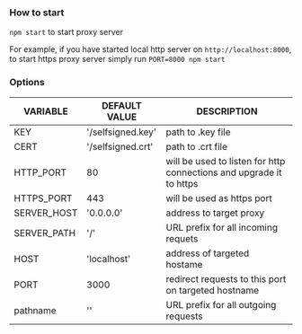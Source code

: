 ### How to start

`npm start` to start proxy server

For example, if you have started local http server on `http://localhost:8000`, to start https proxy server simply run `PORT=8000 npm start`

### Options

| VARIABLE | DEFAULT VALUE | DESCRIPTION |
|---|---|---|
| KEY | '/selfsigned.key' | path to .key file |
| CERT | '/selfsigned.crt' | path to .crt file |
| HTTP_PORT | 80 | will be used to listen for http connections and upgrade it to https |
| HTTPS_PORT | 443 | will be used as https port |
| SERVER_HOST | '0.0.0.0' | address to target proxy |
| SERVER_PATH | '/' | URL prefix for all incoming requets |
| HOST | 'localhost' | address of targeted hostame |
| PORT | 3000 | redirect requests to this port on targeted hostname |
| pathname | '' | URL prefix for all outgoing requests |
